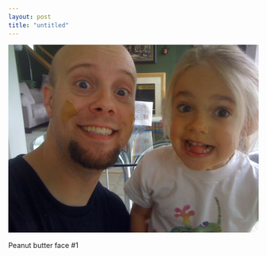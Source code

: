 ```yaml
---
layout: post
title: "untitled"
---
```


                  
<p><img src="/hodsmedia/582280054.jpg"/></p>


<p>Peanut butter face #1</p>


     
